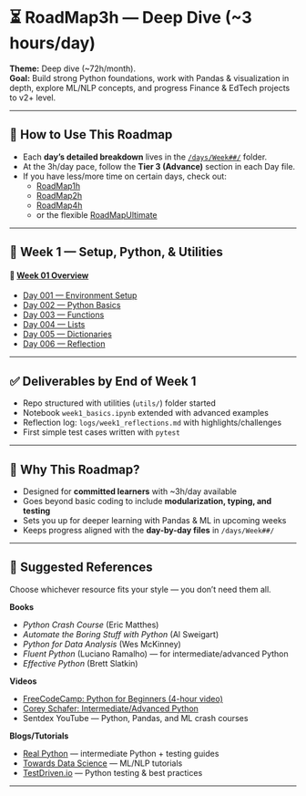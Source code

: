 # ⏳ RoadMap3h — Deep Dive (~3 hours/day)

**Theme:** Deep dive (~72h/month).  
**Goal:** Build strong Python foundations, work with Pandas & visualization in depth, explore ML/NLP concepts, and progress Finance & EdTech projects to v2+ level.  

---

## 🧭 How to Use This Roadmap

- Each **day’s detailed breakdown** lives in the [`/days/Week##/`](./days) folder.  
- At the 3h/day pace, follow the **Tier 3 (Advance)** section in each Day file.  
- If you have less/more time on certain days, check out:  
  - [RoadMap1h](./RoadMap1h.md)  
  - [RoadMap2h](./RoadMap2h.md)  
  - [RoadMap4h](./RoadMap4h.md)  
  - or the flexible [RoadMapUltimate](./RoadMapUltimate.md)  

---

## 📅 Week 1 — Setup, Python, & Utilities
#### 🔗 [Week 01 Overview](./days/Week01/README.md)

- [Day 001 — Environment Setup](./days/Week01/Day001-Setup.md)  
- [Day 002 — Python Basics](./days/Week01/Day002-Python-Basics.md)  
- [Day 003 — Functions](./days/Week01/Day003-Functions.md)  
- [Day 004 — Lists](./days/Week01/Day004-Lists.md)  
- [Day 005 — Dictionaries](./days/Week01/Day005-Dictionaries.md)  
- [Day 006 — Reflection](./days/Week01/Day006-Reflection.md)  

---

## ✅ Deliverables by End of Week 1

- Repo structured with utilities (`utils/`) folder started  
- Notebook `week1_basics.ipynb` extended with advanced examples  
- Reflection log: `logs/week1_reflections.md` with highlights/challenges  
- First simple test cases written with `pytest`  

---

## 🎯 Why This Roadmap?

- Designed for **committed learners** with ~3h/day available  
- Goes beyond basic coding to include **modularization, typing, and testing**  
- Sets you up for deeper learning with Pandas & ML in upcoming weeks  
- Keeps progress aligned with the **day-by-day files** in `/days/Week##/`  

---

## 📖 Suggested References

Choose whichever resource fits your style — you don’t need them all.  

**Books**  
- *Python Crash Course* (Eric Matthes)  
- *Automate the Boring Stuff with Python* (Al Sweigart)  
- *Python for Data Analysis* (Wes McKinney)  
- *Fluent Python* (Luciano Ramalho) — for intermediate/advanced Python  
- *Effective Python* (Brett Slatkin)  

**Videos**  
- [FreeCodeCamp: Python for Beginners (4-hour video)](https://www.youtube.com/watch?v=rfscVS0vtbw)  
- [Corey Schafer: Intermediate/Advanced Python](https://www.youtube.com/@coreyms)  
- Sentdex YouTube — Python, Pandas, and ML crash courses  

**Blogs/Tutorials**  
- [Real Python](https://realpython.com/) — intermediate Python + testing guides  
- [Towards Data Science](https://towardsdatascience.com/) — ML/NLP tutorials  
- [TestDriven.io](https://testdriven.io/) — Python testing & best practices  

---

